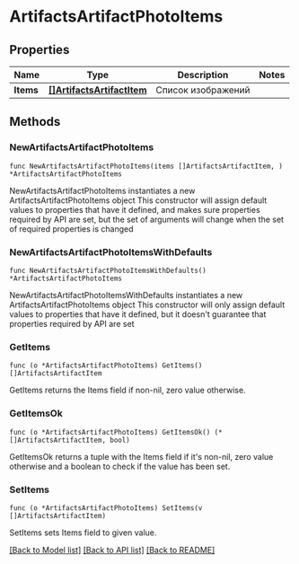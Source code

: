# ArtifactsArtifactPhotoItems

## Properties

Name | Type | Description | Notes
------------ | ------------- | ------------- | -------------
**Items** | [**[]ArtifactsArtifactItem**](ArtifactsArtifactItem.md) | Список изображений | 

## Methods

### NewArtifactsArtifactPhotoItems

`func NewArtifactsArtifactPhotoItems(items []ArtifactsArtifactItem, ) *ArtifactsArtifactPhotoItems`

NewArtifactsArtifactPhotoItems instantiates a new ArtifactsArtifactPhotoItems object
This constructor will assign default values to properties that have it defined,
and makes sure properties required by API are set, but the set of arguments
will change when the set of required properties is changed

### NewArtifactsArtifactPhotoItemsWithDefaults

`func NewArtifactsArtifactPhotoItemsWithDefaults() *ArtifactsArtifactPhotoItems`

NewArtifactsArtifactPhotoItemsWithDefaults instantiates a new ArtifactsArtifactPhotoItems object
This constructor will only assign default values to properties that have it defined,
but it doesn't guarantee that properties required by API are set

### GetItems

`func (o *ArtifactsArtifactPhotoItems) GetItems() []ArtifactsArtifactItem`

GetItems returns the Items field if non-nil, zero value otherwise.

### GetItemsOk

`func (o *ArtifactsArtifactPhotoItems) GetItemsOk() (*[]ArtifactsArtifactItem, bool)`

GetItemsOk returns a tuple with the Items field if it's non-nil, zero value otherwise
and a boolean to check if the value has been set.

### SetItems

`func (o *ArtifactsArtifactPhotoItems) SetItems(v []ArtifactsArtifactItem)`

SetItems sets Items field to given value.



[[Back to Model list]](../README.md#documentation-for-models) [[Back to API list]](../README.md#documentation-for-api-endpoints) [[Back to README]](../README.md)


